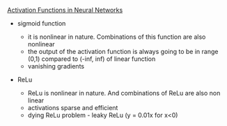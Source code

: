 
[Activation Functions in Neural Networks](https://medium.com/the-theory-of-everything/understanding-activation-functions-in-neural-networks-9491262884e0)

- sigmoid function

  - it is nonlinear in nature. Combinations of this function are also nonlinear
  - the output of the activation function is always going to be in range (0,1) compared to (-inf, inf) of linear function
  - vanishing gradients

- ReLu

  - ReLu is nonlinear in nature. And combinations of ReLu are also non linear
  - activations sparse and efficient
  - dying ReLu problem - leaky ReLu (y = 0.01x for x<0)
